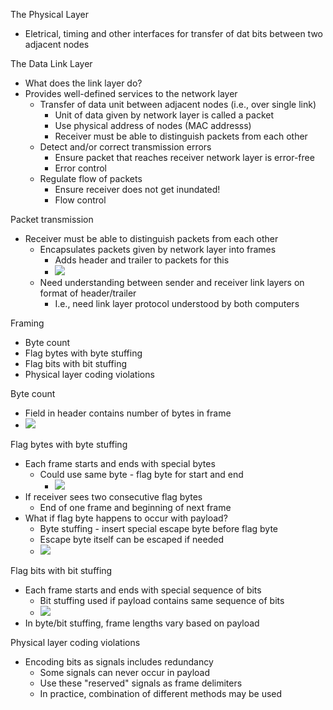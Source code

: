 The Physical Layer
 - Eletrical, timing and other interfaces for transfer of dat bits between two adjacent nodes 

The Data Link Layer
 - What does the link layer do?
 - Provides well-defined services to the network layer
	 - Transfer of data unit between adjacent nodes (i.e., over single link)
		 - Unit of data given by network layer is called a packet
		 - Use physical address of nodes (MAC addresss)
		 - Receiver must be able to distinguish packets from each other 
	- Detect and/or correct transmission errors
		- Ensure packet that reaches receiver network layer is error-free
		- Error control 
	- Regulate flow of packets
		- Ensure receiver does not get inundated!
		- Flow control 

Packet transmission
 - Receiver must be able to distinguish packets from each other 
	 - Encapsulates packets given by network layer into frames
		 - Adds header and trailer to packets for this 
		 - ![](Pasted%20image%2020240325194329.png)
	- Need understanding between sender and receiver link layers on format of header/trailer
		- I.e., need link layer protocol understood by both computers

Framing
 - Byte count
 - Flag bytes with byte stuffing
 - Flag bits with bit stuffing 
 - Physical layer coding violations

Byte count 
 - Field in header contains number of bytes in frame 
 - ![](Pasted%20image%2020240325194519.png)

Flag bytes with byte stuffing
 - Each frame starts and ends with special bytes 
	 - Could use same byte - flag byte for start and end 
		- ![](Pasted%20image%2020240325194605.png)
- If receiver sees two consecutive flag bytes 
	- End of one frame and beginning of next frame 
- What if flag byte happens to occur with payload?
	- Byte stuffing - insert special escape byte before flag byte 
	- Escape byte itself can be escaped if needed
	- ![](Pasted%20image%2020240325194750.png)

Flag bits with bit stuffing
 - Each frame starts and ends with special sequence of bits
	 - Bit stuffing used if payload contains same sequence of bits
	 - ![](Pasted%20image%2020240325194840.png)
- In byte/bit stuffing, frame lengths vary based on payload

Physical layer coding violations
 - Encoding bits as signals includes redundancy 
	 - Some signals can never occur in payload
	 - Use these "reserved" signals as frame delimiters
	 - In practice, combination of different methods may be used

